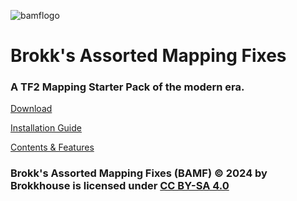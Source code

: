  ![bamflogo](/docs/img/BAMFLOGO2.png)
# Brokk's Assorted Mapping Fixes


### A TF2 Mapping Starter Pack of the modern era.
[Download](https://tf2maps.net/downloads/bamf-brokks-assorted-mapping-fixes.17579/)

[Installation Guide](https://statecouncil.github.io/tf-bamf/installation.html)

[Contents & Features](https://statecouncil.github.io/tf-bamf/contents-and-features.html)

### Brokk's Assorted Mapping Fixes (BAMF) © 2024 by Brokkhouse is licensed under [CC BY-SA 4.0](https://creativecommons.org/licenses/by-sa/4.0/)
